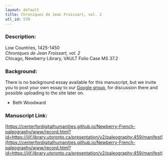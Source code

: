 ```yaml
---
layout: default
title: Chroniques de Jean Froissart, vol. 2
utl_id: 570
---
```


### Description:

Low Countries, 1425-1450<br>
_Chroniques de Jean Froissart, vol. 2_<br>
Chicago, Newberry Library, VAULT Folio Case MS 37.2

### Background:

There is no background essay available for this manuscript, but we invite you to post your own essay to our [Google group](https://paleography.library.utoronto.ca/content/group-work), for discussion there and possible uploading to the site later on.

- Beth Woodward

### Manuscript Link:

[https://centerfordigitalhumanities.github.io/Newberry-French-paleography/www/record.html?id=https://iiif.library.utoronto.ca/presentation/v2/paleography:459/manifest](https://centerfordigitalhumanities.github.io/Newberry-French-paleography/www/record.html?id=https://iiif.library.utoronto.ca/presentation/v2/paleography:459/manifest)
